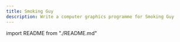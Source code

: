 ```yaml
---
title: Smoking Guy
description: Write a computer graphics programme for Smoking Guy
---
```


import README from "./README.md"

<README />
